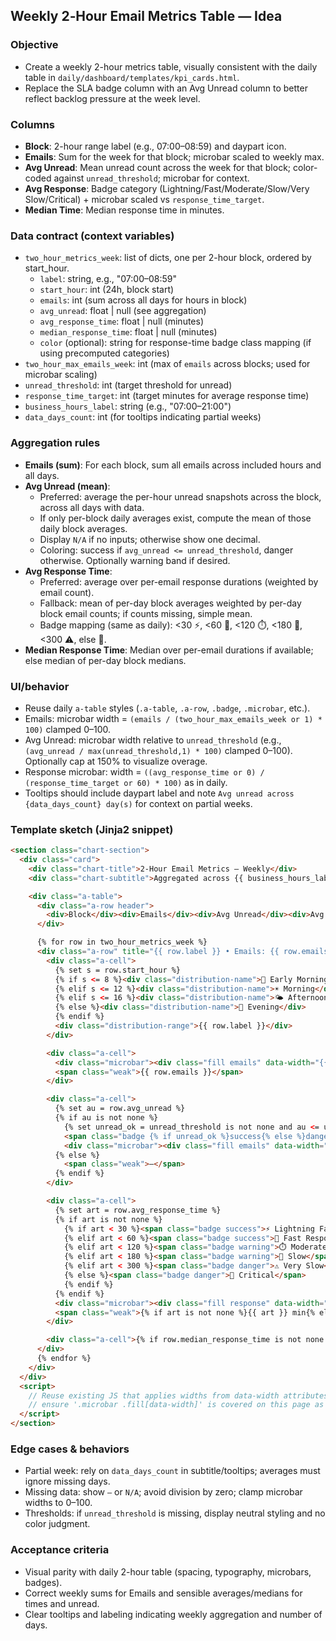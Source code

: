 ## Weekly 2‑Hour Email Metrics Table — Idea

### Objective
- Create a weekly 2-hour metrics table, visually consistent with the daily table in `daily/dashboard/templates/kpi_cards.html`.
- Replace the SLA badge column with an Avg Unread column to better reflect backlog pressure at the week level.

### Columns
- **Block**: 2-hour range label (e.g., 07:00–08:59) and daypart icon.
- **Emails**: Sum for the week for that block; microbar scaled to weekly max.
- **Avg Unread**: Mean unread count across the week for that block; color-coded against `unread_threshold`; microbar for context.
- **Avg Response**: Badge category (Lightning/Fast/Moderate/Slow/Very Slow/Critical) + microbar scaled vs `response_time_target`.
- **Median Time**: Median response time in minutes.

### Data contract (context variables)
- `two_hour_metrics_week`: list of dicts, one per 2-hour block, ordered by start_hour.
  - `label`: string, e.g., "07:00–08:59"
  - `start_hour`: int (24h, block start)
  - `emails`: int (sum across all days for hours in block)
  - `avg_unread`: float | null (see aggregation)
  - `avg_response_time`: float | null (minutes)
  - `median_response_time`: float | null (minutes)
  - `color` (optional): string for response-time badge class mapping (if using precomputed categories)
- `two_hour_max_emails_week`: int (max of `emails` across blocks; used for microbar scaling)
- `unread_threshold`: int (target threshold for unread)
- `response_time_target`: int (target minutes for average response time)
- `business_hours_label`: string (e.g., "07:00–21:00")
- `data_days_count`: int (for tooltips indicating partial weeks)

### Aggregation rules
- **Emails (sum)**: For each block, sum all emails across included hours and all days.
- **Avg Unread (mean)**:
  - Preferred: average the per-hour unread snapshots across the block, across all days with data.
  - If only per-block daily averages exist, compute the mean of those daily block averages.
  - Display `N/A` if no inputs; otherwise show one decimal.
  - Coloring: success if `avg_unread <= unread_threshold`, danger otherwise. Optionally warning band if desired.
- **Avg Response Time**:
  - Preferred: average over per-email response durations (weighted by email count).
  - Fallback: mean of per-day block averages weighted by per-day block email counts; if counts missing, simple mean.
  - Badge mapping (same as daily): <30 ⚡, <60 🚀, <120 ⏱️, <180 🐢, <300 ⚠️, else 🔴.
- **Median Response Time**: Median over per-email durations if available; else median of per-day block medians.

### UI/behavior
- Reuse daily `a-table` styles (`.a-table`, `.a-row`, `.badge`, `.microbar`, etc.).
- Emails: microbar width = `(emails / (two_hour_max_emails_week or 1) * 100)` clamped 0–100.
- Avg Unread: microbar width relative to `unread_threshold` (e.g., `(avg_unread / max(unread_threshold,1) * 100)` clamped 0–100). Optionally cap at 150% to visualize overage.
- Response microbar: width = `((avg_response_time or 0) / (response_time_target or 60) * 100)` as in daily.
- Tooltips should include daypart label and note `Avg unread across {data_days_count} day(s)` for context on partial weeks.

### Template sketch (Jinja2 snippet)
```html
<section class="chart-section">
  <div class="card">
    <div class="chart-title">2-Hour Email Metrics — Weekly</div>
    <div class="chart-subtitle">Aggregated across {{ business_hours_label }} ({{ data_days_count }} day{% if data_days_count != 1 %}s{% endif %})</div>

    <div class="a-table">
      <div class="a-row header">
        <div>Block</div><div>Emails</div><div>Avg Unread</div><div>Avg Response</div><div>Median Time</div>
      </div>

      {% for row in two_hour_metrics_week %}
      <div class="a-row" title="{{ row.label }} • Emails: {{ row.emails }} • Avg Unread: {{ row.avg_unread if row.avg_unread is not none else 'N/A' }} • Avg Response: {{ row.avg_response_time if row.avg_response_time is not none else 'N/A' }} min • Median: {{ row.median_response_time if row.median_response_time is not none else 'N/A' }} min">
        <div class="a-cell">
          {% set s = row.start_hour %}
          {% if s <= 8 %}<div class="distribution-name">🌅 Early Morning</div>
          {% elif s <= 12 %}<div class="distribution-name">☀️ Morning</div>
          {% elif s <= 16 %}<div class="distribution-name">🌤️ Afternoon</div>
          {% else %}<div class="distribution-name">🌆 Evening</div>
          {% endif %}
          <div class="distribution-range">{{ row.label }}</div>
        </div>

        <div class="a-cell">
          <div class="microbar"><div class="fill emails" data-width="{{ (row.emails / (two_hour_max_emails_week or 1) * 100) | round(0) }}"></div></div>
          <span class="weak">{{ row.emails }}</span>
        </div>

        <div class="a-cell">
          {% set au = row.avg_unread %}
          {% if au is not none %}
            {% set unread_ok = unread_threshold is not none and au <= unread_threshold %}
            <span class="badge {% if unread_ok %}success{% else %}danger{% endif %}">{{ au | round(1) }}</span>
            <div class="microbar"><div class="fill emails" data-width="{{ ( (au or 0) / (unread_threshold or 1) * 100 ) | round(0) }}"></div></div>
          {% else %}
            <span class="weak">—</span>
          {% endif %}
        </div>

        <div class="a-cell">
          {% set art = row.avg_response_time %}
          {% if art is not none %}
            {% if art < 30 %}<span class="badge success">⚡ Lightning Fast</span>
            {% elif art < 60 %}<span class="badge success">🚀 Fast Response</span>
            {% elif art < 120 %}<span class="badge warning">⏱️ Moderate</span>
            {% elif art < 180 %}<span class="badge warning">🐢 Slow</span>
            {% elif art < 300 %}<span class="badge danger">⚠️ Very Slow</span>
            {% else %}<span class="badge danger">🔴 Critical</span>
            {% endif %}
          {% endif %}
          <div class="microbar"><div class="fill response" data-width="{{ ( (art or 0) / (response_time_target or 60) * 100 ) | round(0) }}"></div></div>
          <span class="weak">{% if art is not none %}{{ art }} min{% else %}—{% endif %}</span>
        </div>

        <div class="a-cell">{% if row.median_response_time is not none %}{{ row.median_response_time }} min{% else %}—{% endif %}</div>
      </div>
      {% endfor %}
    </div>
  </div>
  <script>
    // Reuse existing JS that applies widths from data-width attributes
    // ensure '.microbar .fill[data-width]' is covered on this page as well
  </script>
</section>
```

### Edge cases & behaviors
- Partial week: rely on `data_days_count` in subtitle/tooltips; averages must ignore missing days.
- Missing data: show `—` or `N/A`; avoid division by zero; clamp microbar widths to 0–100.
- Thresholds: if `unread_threshold` is missing, display neutral styling and no color judgment.

### Acceptance criteria
- Visual parity with daily 2-hour table (spacing, typography, microbars, badges).
- Correct weekly sums for Emails and sensible averages/medians for times and unread.
- Clear tooltips and labeling indicating weekly aggregation and number of days.


